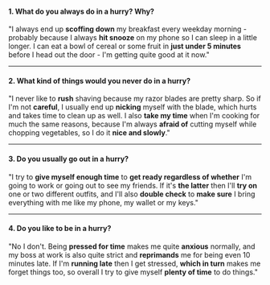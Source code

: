 #### 1. What do you always do in a hurry? Why?
"I always end up **scoffing down** my breakfast every weekday morning - probably because I always **hit snooze** on my phone so I can sleep in a little longer. I can eat a bowl of cereal or some fruit in **just under 5 minutes** before I head out the door - I'm getting quite good at it now."

---
#### 2. What kind of things would you never do in a hurry?
"I never like to **rush** shaving because my razor blades are pretty sharp. So if I'm not **careful**, I usually end up **nicking** myself with the blade, which hurts and takes time to clean up as well. I also **take my time** when I'm cooking for much the same reasons, because I'm always **afraid of** cutting myself while chopping vegetables, so I do it **nice and slowly**."

---
#### 3. Do you usually go out in a hurry?
"I try to **give myself enough time** to **get ready regardless of whether** I'm going to work or going out to see my friends. If it's **the latter** then I'll **try on** one or two different outfits, and I'll also **double check** to **make sure** I bring everything with me like my phone, my wallet or my keys."

---
#### 4. Do you like to be in a hurry?
"No I don't. Being **pressed for time** makes me quite **anxious** normally, and my boss at work is also quite strict and **reprimands** me for being even 10 minutes late. If I'm **running late** then I get stressed, **which in turn** makes me forget things too, so overall I try to give myself **plenty of time** to do things."
